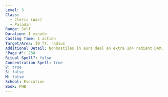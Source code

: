 ```yaml
---
Level: 3
Class:
  - Cleric (War)
  - Paladin
Range: Self
Duration: 1 minute
Casting Time: 1 action
Target/Area: 30 ft. radius
Additional Detail: Nonhostiles in aura deal an extra 1d4 radiant DAM.
"Page #": 230
Ritual Spell?: false
Concentration Spell: true
V: true
S: false
M: false
School: Evocation
Book: PHB
---
```

